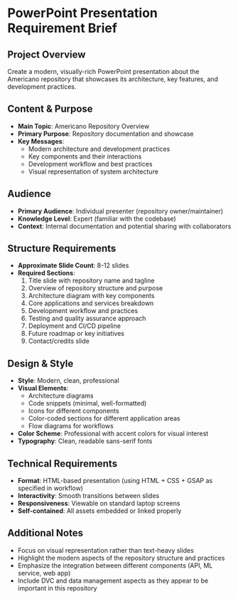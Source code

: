 # PowerPoint Presentation Requirement Brief

## Project Overview
Create a modern, visually-rich PowerPoint presentation about the Americano repository that showcases its architecture, key features, and development practices.

## Content & Purpose
- **Main Topic**: Americano Repository Overview
- **Primary Purpose**: Repository documentation and showcase
- **Key Messages**:
  - Modern architecture and development practices
  - Key components and their interactions
  - Development workflow and best practices
  - Visual representation of system architecture

## Audience
- **Primary Audience**: Individual presenter (repository owner/maintainer)
- **Knowledge Level**: Expert (familiar with the codebase)
- **Context**: Internal documentation and potential sharing with collaborators

## Structure Requirements
- **Approximate Slide Count**: 8-12 slides
- **Required Sections**:
  1. Title slide with repository name and tagline
  2. Overview of repository structure and purpose
  3. Architecture diagram with key components
  4. Core applications and services breakdown
  5. Development workflow and practices
  6. Testing and quality assurance approach
  7. Deployment and CI/CD pipeline
  8. Future roadmap or key initiatives
  9. Contact/credits slide

## Design & Style
- **Style**: Modern, clean, professional
- **Visual Elements**: 
  - Architecture diagrams
  - Code snippets (minimal, well-formatted)
  - Icons for different components
  - Color-coded sections for different application areas
  - Flow diagrams for workflows
- **Color Scheme**: Professional with accent colors for visual interest
- **Typography**: Clean, readable sans-serif fonts

## Technical Requirements
- **Format**: HTML-based presentation (using HTML + CSS + GSAP as specified in workflow)
- **Interactivity**: Smooth transitions between slides
- **Responsiveness**: Viewable on standard laptop screens
- **Self-contained**: All assets embedded or linked properly

## Additional Notes
- Focus on visual representation rather than text-heavy slides
- Highlight the modern aspects of the repository structure and practices
- Emphasize the integration between different components (API, ML service, web app)
- Include DVC and data management aspects as they appear to be important in this repository
